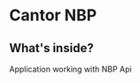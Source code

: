 Cantor NBP
========================

What's inside?
--------------

Application working with NBP Api